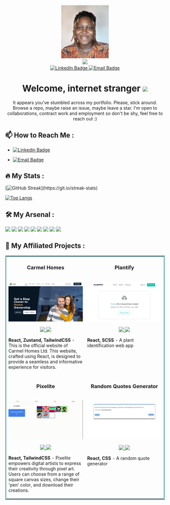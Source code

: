 <div id="header" align="center">
  <img src="./assets/img/k_profile.jpg" width="150" />
</div>

<div align="center">
  <img src="https://readme-typing-svg.herokuapp.com?size=35&duration=4500&color=1AA34A&vCenter=true&center=true&width=520&lines=Kelechi+Nwauwa+🥑;FrontEnd+Developer;JavaScript+Aficionado">
</div>

<div id="badges" align="center">
  <a href="https://linkedin.com/in/kelechi-nwauwa">
    <img src="https://img.shields.io/badge/LinkedIn-blue?style=flat&logo=linkedin&logoColor=white" alt="LinkedIn Badge" />
  </a>
  <a href="mailto:nwauwa.kelechi.e@gmail.com">
    <img src="https://img.shields.io/badge/Email-red?style=flat&logo=gmail&logoColor=white" alt="Email Badge" />
  </a>
</div>

<h1 align="center">
  Welcome, internet stranger
  <img src="https://media.giphy.com/media/hvRJCLFzcasrR4ia7z/giphy.gif" width="30px"/>
</h1>

<p align="center">
  It appears you've stumbled across my portfolio. Please, stick around. Browse a repo, maybe raise an issue, maybe leave a star. I'm open to collaborations, contract work and employment so don't be shy, feel free to reach out :)
</p>

## :mailbox: How to Reach Me :

- [![Linkedin Badge](https://img.shields.io/badge/LinkedIn-blue?style=flat&logo=linkedin&logoColor=white)](https://linkedin.com/in/kelechi-nwauwa)

- [![Email Badge](https://img.shields.io/badge/Email-red?style=flat&logo=gmail&logoColor=white)](mailto:nwauwa.kelechi.e@gmail.com)

## :fire: My Stats :

[![GitHub Streak](http://github-readme-streak-stats.herokuapp.com?user=theavocadocoder&theme=react&date_format=M%20j%5B%2C%20Y%5D&fire=FFFEFE&currStreakNum=FFFEFE&dates=FFFEFE&background=0D1117&ring=5BCDEC&sideNums=FFFEFE")](https://git.io/streak-stats)

[![Top Langs](https://github-readme-stats.vercel.app/api/top-langs/?username=theAvocadoCoder&layout=compact&theme=vision-friendly-dark)](https://github.com/anuraghazra/github-readme-stats)

## :hammer_and_wrench: My Arsenal :

<p>
  <img src="https://img.shields.io/badge/HTML5-B7E4C7?style=flat&logo=html5" height=25>
  <img src="https://img.shields.io/badge/CSS3-B7E4C7?style=flat&logo=css3&logoColor=2388C3" height=25>
  <img src="https://img.shields.io/badge/SaSS-B7E4C7?style=flat&logo=sass" height=25>
  <img src="https://img.shields.io/badge/TailwindCSS-B7E4C7?style=flat&logo=tailwindcss" height=25>
  <img src="https://img.shields.io/badge/JavaScript-B7E4C7?style=flat&logo=javascript" height=25>
  <img src="https://img.shields.io/badge/React-B7E4C7?style=flat&logo=react" height=25>
  <img src="https://img.shields.io/badge/Redux-B7E4C7?style=flat&logo=redux&logoColor=764ABC" height=25>
  <img src="https://img.shields.io/badge/Figma-B7E4C7?style=flat&logo=figma" height=25>
  <img src="https://img.shields.io/badge/GIT-B7E4C7?style=flat&logo=git" height=25>
</p>

## :pushpin: My Affiliated Projects :

<table bordercolor="#66b2b2">
  
  <tr>
    <td width="50%" valign="top">
      <h3 align="center">Carmel Homes</h3>
      <br />
      <a target="_blank" href="http://www.carmelhomesltd.com">
        <img src="./assets/img/carmel.png" width="100%" alt="Carmel Homes"/>
      </a>
      <br />
      <p align="center">
        <a href="https://github.com/theavocadocoder/carmel-homes" target="_blank">
          <img src="https://img.shields.io/badge/Repo-164C78?style=flat&logo=github" height=25>
        </a>
        <a href="https://www.carmelhomesltd.com" target="blank">
          <img src="https://img.shields.io/badge/Website-164C78?style=flat" height=25>
        </a> 
      </p>
      <p><strong>React, Zustand, TailwindCSS </strong> - This is the official website of Carmel Homes Ltd. This website, crafted using React, is designed to provide a seamless and informative experience for visitors.</p>
    </td>
    <td width="50%" valign="top">
      <h3 align="center">Plantify</h3>
      <br />
      <a target="_blank" href="https://plantify-app.netlify.app">
        <img src="./assets/img/plantify.png" width="100%" alt="Plantify"/>
      </a>
      <br />
      <p align="center">
        <a href="https://github.com/theAvocadoCoder/plantify" target="_blank">
          <img src="https://img.shields.io/badge/Repo-164C78?style=flat&logo=github" height=25>
        </a>
        <a href="https://plantify-app.netlify.app" target="blank">
          <img src="https://img.shields.io/badge/Website-164C78?style=flat" height=25>
        </a> 
      </p>
      <p><strong>React, SCSS </strong> -  A plant identification web app</p>
    </td>
  </tr>
  
  <tr>
    <td width="50%" valign="top">
      <h3 align="center">Pixelite</h3>
      <br />
      <a target="_blank" href="https://theavocadocoder.github.io/pixelite/">
        <img src="./assets/img/pixelite.gif" width="100%" alt="Pixelite"/>
      </a>
      <br />
      <p align="center">
        <a href="https://github.com/theAvocadoCoder/pixelite" target="_blank">
          <img src="https://img.shields.io/badge/Repo-164C78?style=flat&logo=github" height=25>
        </a>
        <a href="https://theavocadocoder.github.io/pixelite" target="blank">
          <img src="https://img.shields.io/badge/Website-164C78?style=flat" height=25>
        </a> 
      </p>
      <p><strong>React, TailwindCSS</strong> - Pixelite empowers digital artists to express their creativity through pixel art. Users can choose from a range of square canvas sizes, change their 'pen' color, and download their creations.</p>
    </td>
    <td width="50%" valign="top">
      <h3 align="center">Random Quotes Generator</h3>
      <br />
      <a target="_blank" href="https://theavocadocoder.github.io/random-quotes-generator">
        <img src="./assets/img/rqg.png" width="100%"  alt="Random Quotes Generator">
      </a>
      <br />
      <p align="center">
        <a href="https://github.com/theAvocadoCoder/random-quotes-generator" target="_blank">
          <img src="https://img.shields.io/badge/Repo-164C78?style=flat&logo=github" height=25>
        </a>
        <a href="https://theavocadocoder.github.io/random-quotes-generator" target="blank">
          <img src="https://img.shields.io/badge/Website-164C78?style=flat" height=25>
        </a> 
      </p>
      <p><strong>React, CSS </strong> - A random quote generator</p>
    </td>
  </tr>
</table>

